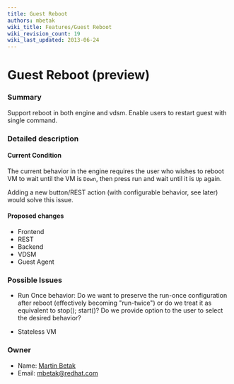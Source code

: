 ```yaml
---
title: Guest Reboot
authors: mbetak
wiki_title: Features/Guest Reboot
wiki_revision_count: 19
wiki_last_updated: 2013-06-24
---
```


# Guest Reboot (preview)

### Summary

Support reboot in both engine and vdsm. Enable users to restart guest with single command.

### Detailed description

#### Current Condition

The current behavior in the engine requires the user who wishes to reboot VM to wait until the VM is `Down`, then press run and wait until it is `Up` again.

Adding a new button/REST action (with configurable behavior, see later) would solve this issue.

#### Proposed changes

*   Frontend
*   REST
*   Backend
*   VDSM
*   Guest Agent

### Possible Issues

*   Run Once behavior: Do we want to preserve the run-once configuration after reboot (effectively becoming "run-twice") or do we treat it as equivalent to stop(); start()? Do we provide option to the user to select the desired behavior?

<!-- -->

*   Stateless VM

### Owner

*   Name: [Martin Betak](User:Mbetak)
*   Email: <mbetak@redhat.com>
